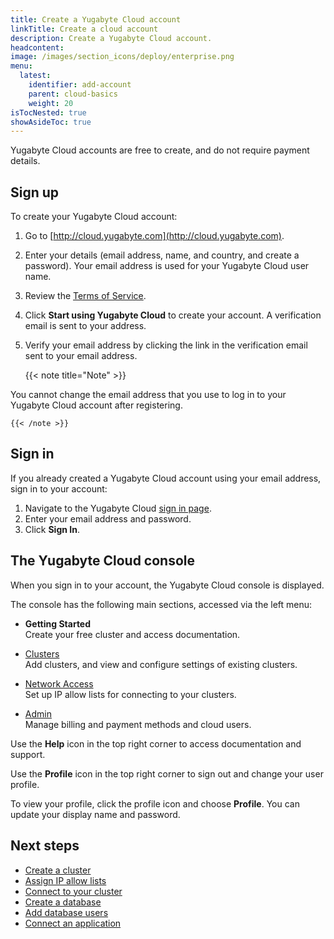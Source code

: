 ```yaml
---
title: Create a Yugabyte Cloud account
linkTitle: Create a cloud account
description: Create a Yugabyte Cloud account.
headcontent:
image: /images/section_icons/deploy/enterprise.png
menu:
  latest:
    identifier: add-account
    parent: cloud-basics
    weight: 20
isTocNested: true
showAsideToc: true
---
```


Yugabyte Cloud accounts are free to create, and do not require payment details.

## Sign up

To create your Yugabyte Cloud account:

1. Go to [http://cloud.yugabyte.com](http://cloud.yugabyte.com).
    
1. Enter your details (email address, name, and country, and create a password). Your email address is used for your Yugabyte Cloud user name.

1. Review the [Terms of Service](https://www.yugabyte.com/terms-of-service/).

1. Click **Start using Yugabyte Cloud** to create your account. A verification email is sent to your address.

1. Verify your email address by clicking the link in the verification email sent to your email address.

    {{< note title="Note" >}}

You cannot change the email address that you use to log in to your Yugabyte Cloud account after registering.

    {{< /note >}}

## Sign in

If you already created a Yugabyte Cloud account using your email address, sign in to your account:

1. Navigate to the Yugabyte Cloud [sign in page](http://cloud.yugabyte.com/login).
1. Enter your email address and password.
1. Click **Sign In**.

## The Yugabyte Cloud console

When you sign in to your account, the Yugabyte Cloud console is displayed.

The console has the following main sections, accessed via the left menu:

- **Getting Started**
    \
    Create your free cluster and access documentation.

- [Clusters](../../cloud-clusters/)
    \
    Add clusters, and view and configure settings of existing clusters. 

- [Network Access](../../cloud-network)
    \
    Set up IP allow lists for connecting to your clusters.

- [Admin](../../cloud-admin/)
    \
    Manage billing and payment methods and cloud users.

Use the **Help** icon in the top right corner to access documentation and support.

Use the **Profile** icon in the top right corner to sign out and change your user profile.

To view your profile, click the profile icon and choose **Profile**. You can update your display name and password.

## Next steps

- [Create a cluster](../create-clusters/)
- [Assign IP allow lists](../add-connections/)
- [Connect to your cluster](../connect-to-clusters)
- [Create a database](../create-databases)
- [Add database users](../add-users/)
- [Connect an application](../connect-application)
